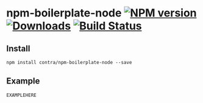 # npm-boilerplate-node [![NPM version][npm-image]][npm-url] [![Downloads][downloads-image]][npm-url] [![Build Status][travis-image]][travis-url]


## Install

```
npm install contra/npm-boilerplate-node --save
```
## Example

```js
EXAMPLEHERE
```

[downloads-image]: http://img.shields.io/npm/dm/npm-boilerplate-node.svg
[npm-url]: https://npmjs.org/package/npm-boilerplate-node 
[npm-image]: http://img.shields.io/npm/v/npm-boilerplate-node.svg

[travis-url]: https://travis-ci.org/contra/npm-boilerplate-node
[travis-image]: https://travis-ci.org/contra/npm-boilerplate-node.png?branch=master

